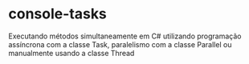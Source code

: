# console-tasks
Executando métodos simultaneamente em C# utilizando programação assíncrona com a classe Task, paralelismo com a classe Parallel ou manualmente usando a classe Thread
